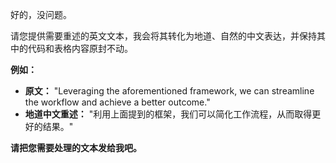 好的，没问题。

请您提供需要重述的英文文本，我会将其转化为地道、自然的中文表达，并保持其中的代码和表格内容原封不动。

**例如：**

*   **原文：** "Leveraging the aforementioned framework, we can streamline the workflow and achieve a better outcome."
*   **地道中文重述：** "利用上面提到的框架，我们可以简化工作流程，从而取得更好的结果。"

**请把您需要处理的文本发给我吧。**